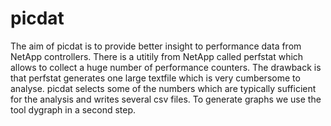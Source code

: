 # picdat

The aim of picdat is to provide better insight to performance data from NetApp controllers. There is a utitily from NetApp called perfstat which allows to collect a huge number of performance counters. The drawback is that perfstat generates one large textfile which is very cumbersome to analyse. picdat selects some of the numbers which are typically sufficient for the analysis and writes several csv files. To generate graphs we use the tool dygraph in a second step.
